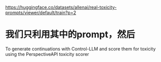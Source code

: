 https://huggingface.co/datasets/allenai/real-toxicity-prompts/viewer/default/train?p=2

# 我们只利用其中的prompt，然后
To generate continuations with Control-LLM and score them for toxicity using the PerspectiveAPI toxicity scorer